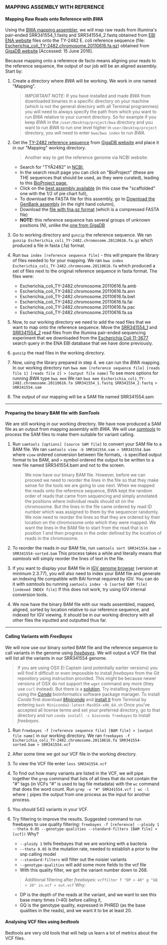 ### MAPPING ASSEMBLY WITH REFERENCE

#### Mapping Raw Reads onto Reference with *BWA*

Using the [BWA mapping assembler](http://bio-bwa.sourceforge.net/), we will map raw reads from Illumina's pair-ended SRR341554_1.fastq and SRR341554_2.fastq obtained from [EBI ENA website](http://www.ebi.ac.uk/ena/data/view/SRS259598) files onto the TY-2482 E. coli reference sequence (file: [Escherichia_coli_TY-2482.chromosome.20110616.fa.gz](ftp://climb.genomics.cn/pub/10.5524/100001_101000/100001/Escherichia_coli_TY-2482.chromosome.20110616.fa.gz)) obtained from [GigaDB website](http://gigadb.org/dataset/100001) [Accessed: 15 June 2016].

Because mapping onto a reference de facto means aligning your reads to  the reference sequence, the output of our job will be an aligned assembly. Start by:

1. Create a directory where *BWA* will be working. We work in one named "Mapping".
   > *IMPORTANT NOTE:* If you have installed and made *BWA* from downloaded binaries in a specific directory on your machine (which is not the general directory with all Terminal programmes) you will need to always specify the path from which you want to run *BWA* relative to your current directory. So for example if you keep *BWA* in the `/user/Desktop/project/bwa` directory and you want to run *BWA* to run one level higher in `user/Desktop/project` directory, you will need to enter `bwa/bwa index` to run *BWA*.

2. Get the [TY-2482 reference sequence](ftp://climb.genomics.cn/pub/10.5524/100001_101000/100001/Escherichia_coli_TY-2482.chromosome.20110616.fa.gz) from [GigaDB website](http://gigadb.org/dataset/100001) and place it in our "Mapping" working directory.

   >Another way to get the reference genome via NCBI website:
   - Search for "TYÂ­2482" in [NCBI](http://www.ncbi.nlm.nih.gov/),
   - In the search result page you can click on "BioProject" (these are THE sequences that should be used, as they were curated), leading to this [BioProject page](http://www.ncbi.nlm.nih.gov/bioproject/?term=TYÂ­2482),
   - Click on the [best assembly available](http://www.ncbi.nlm.nih.gov/assembly/GCA_000221885.1) (in this case the "scaffolded" one with the 1/2 of pie chart full),
   - To download the FASTA file for this assembly, go to [Download the GenBank assembly](ftp://ftp.ncbi.nlm.nih.gov/genomes/all/GCA_000221885.1_E.coli_0104_H4_Illumina_1.0) (in the right hand column),
   - Download the [file with fna.gz format](ftp://ftp.ncbi.nlm.nih.gov/genomes/all/GCA_000221885.1_E.coli_0104_H4_Illumina_1.0/GCA_000221885.1_E.coli_0104_H4_Illumina_1.0_genomic.fna.gz) (which is a compressed FASTA file)
   - **NOTE:** this reference sequence has several groups of unknown positions (N), unlike the [one from GigaDB](http://gigadb.org/dataset/100001)

3. Go to working directory and `gunzip` the reference sequence. We ran `gunzip Escherichia_coli_TY-2482.chromosome.20110616.fa.gz` which produced a file in fasta (.fa) format.

4. Run `bwa index [reference sequence file]` - this will prepare the library of files needed to for your mapping. We ran `bwa index Escherichia_coli_TY-2482.chromosome.20110616.fa` which produced a set of files next to the original reference sequence in fasta format. The files were:

   - Escherichia_coli_TY-2482.chromosome.20110616.fa.amb
   - Escherichia_coli_TY-2482.chromosome.20110616.fa.ann
   - Escherichia_coli_TY-2482.chromosome.20110616.fa.bwt
   - Escherichia_coli_TY-2482.chromosome.20110616.fa.fai
   - Escherichia_coli_TY-2482.chromosome.20110616.fa.pac
   - Escherichia_coli_TY-2482.chromosome.20110616.fa.sa

5. Now, to our working directory we need to add the read files that we want to map onto the reference sequence. Move the [SRR341554_1](ftp://ftp.sra.ebi.ac.uk/vol1/fastq/SRR341/SRR341554/SRR341554_1.fastq.gz) and [SRR341554_2](ftp://ftp.sra.ebi.ac.uk/vol1/fastq/SRR341/SRR341554/SRR341554_2.fastq.gz) read files from the Illumina pair-ended sequencing experiment that we downloaded from the [Escherichia Coli 11-3677](http://www.ebi.ac.uk/ena/data/search?query=Escherichia+coli+11-3677) search query in the ENA EBI database that we have done previously.

6. `gunzip` the read files in the working directory.

7. Now, using the library prepared in step 4. we can run the *BWA* mapping. In our working directory run `bwa mem [reference sequence file] [reads file 1] [reads file 2] > [output file name]` To see more options for running *BWA* type `bwa mem` We ran `bwa mem Escherichia_coli_TY-2482.chromosome.20110616.fa SRR341554_1.fastq SRR341554_2.fastq > SRR341554.sam`

8. The output of our mapping will be a SAM file named SRR341554.sam

---

#### Preparing the binary BAM file with *SamTools*

We are still working in our working directory. We have now produced a SAM file as an output from mapping assembly with *BWA*. We will use [*samtools*](http://www.htslib.org/) to process the SAM files to make them suitable for variant calling.

1. Run `samtools [options] [source SAM file]` to convert your SAM file to a BAM file. We ran `samtools view -b SRR341554.sam > SRR341554.bam` where `view` ordered conversion between file formats, `-b` specified output format to be BAM, and `>` symbol ordered the output to be written to a new file named SRR341554.bam and not to the screen.

   > We now have our binary BAM file. However, before we can proceed we need to reorder the lines in the file so that they make sense for the tools we are going to use next. When we mapped the reads onto the reference sequence, BWA kept the random order of reads that came from sequencing and simply annotated the positions where individual reads should sit on the chromosome. But the lines in the file came ordered by read ID number which was assigned to them by the sequencer randomly. We now need to reorder the lines so that they are ordered by their location on the chromosome onto which they were mapped. We want the lines in the BAM file to start from the read that is in position 1 and then progress in the order defined by the location of reads in the chromosome.

2. To reorder the reads in our BAM file, run `samtools sort SRR341554.bam > SRR341554-sorted.bam` This process takes a while and literally means that *samtools* will simply reorder the lines of text in the file.

3. If you want to display your BAM file in [IGV genome browser](https://www.broadinstitute.org/igv/) (version at minimum 2.3.77), you will also need to index your BAM file and generate an indexing file compatible with BAI format required by IGV. You can do it with *samtools* bu running `samtools index -b [sorted BAM file] [indexed INDEX file]` If this does not work, try using IGV internal conversion tools.

4. We now have the binary BAM file with our reads assembled, mapped, aligned, sorted by location relative to our reference sequence, and indexed for IGV viewing. It should be in our working directory with all other files the inputted and outputted thus far.

---

#### Calling Variants with *FreeBayes*

We will now use our binary sorted BAM file and the reference sequence to call variants in the genome using [*freebayes*](https://github.com/ekg/freebayes). We will output a VCF file that will list all the variants in our SRR341554 genome.

> If you are using OSX El Captain (and potentially earlier versions) you will find it difficult or even impossible to install *freebayes* from the Git repository using instruction provided. This might be because newer versions of OSX do not support the `wget` command any more (they use `curl` instead). But there is a [solution](https://github.com/ekg/freebayes/issues/194). Try installing *freebayes* using the *[Conda](https://bioconda.github.io/)* bioinformatics software package manager. To install *Conda* first download [*Miniconda*](http://conda.pydata.org/miniconda.html) and [install it](http://conda.pydata.org/docs/install/quick.html) from Terminal by entering `bash Miniconda2-latest-MacOSX-x86_64.sh` Once you've accepted all license terms and set your preferred directory, go to that directory and run `conda install -c bioconda freebayes` to install *freebayes*.


1. Run `freebayes -f [reference sequence file] [BAM file] > [output file name]` in our working directory. We ran `freebayes -f Escherichia_coli_TY-2482.chromosome.20110616.fa SRR341554-sorted.bam > SRR341554.vcf`

2. After some time we got our VCF file in the working directory.

3. To view the VCF file enter `less SRR341554.vcf`

4. To find out how many variants are listed in the VCF, we will pipe together the `grep` command that lists of all lines that do not contain the "#" tags (in VCFs "#" is used to tag file metadata) with the `wc` command that does the word count. Run `grep -v "#" SRR341554.vcf | wc -l` where `|` pipes the output from one process as the input for another process.

5. You should 543 variants in your VCF.

6. Try filtering to improve the results. Suggested command to run freebayes to use quality filtering: `freebayes -f [reference] --ploidy 1 --theta 0.05 --genotype-qualities --standard-filters [BAM file] > [vcf])` Why?
   - `--ploidy 1` tells freebayes that we are working with a bacteria
   - `--theta 0.05` is the mutation rate, needed to establish a prior to the snp calling model
   - `--standard-filters` will filter out the noisier variants
   - `--genotype-qualities` will add some more fields to the vcf file
   - With this quality filter, we got the variant number down to 268.

   >Additional filtering after *freebayes*: `vcffilter f "DP > 40" g "GQ > 20" in.vcf > out.vcf`
   Why:
   - DP is the depth of the reads at the variant, and we want to see this base many times (>40) before calling it,
   - GQ is the genotype quality, expressed in PHRED (as the base qualities in the reads), and we want it to be at least 20.

#### Analysing VCF files using *bedtools*

Bedtools are very old tools that will help us learn a lot of metrics about the VCF files.
